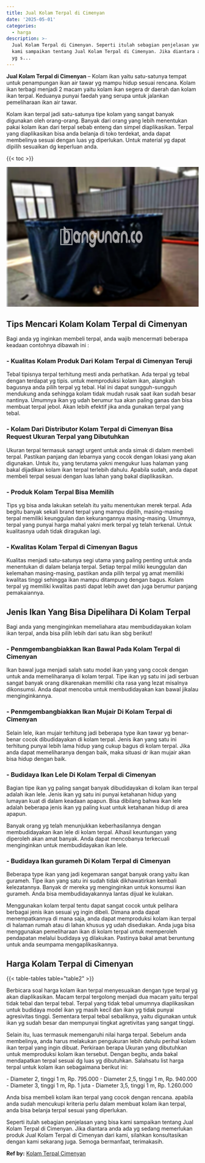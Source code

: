 ```yaml
---
title: Jual Kolam Terpal di Cimenyan
date: '2025-05-01'
categories:
  - harga
description: >-
  Jual Kolam Terpal di Cimenyan. Seperti itulah sebagian penjelasan yang bisa
  kami sampaikan tentang Jual Kolam Terpal di Cimenyan. Jika diantara anda ada
  yg s...
---
```


**Jual Kolam Terpal di Cimenyan** – Kolam ikan yaitu satu-satunya tempat untuk penampungan ikan air tawar yg mampu hidup sesuai rencana. Kolam ikan terbagi menjadi 2 macam yaitu kolam ikan segera dr daerah dan kolam ikan terpal. Keduanya punyai faedah yang serupa untuk jalankan pemeliharaan ikan air tawar.

Kolam ikan terpal jadi satu-satunya tipe kolam yang sangat banyak digunakan oleh orang-orang. Banyak dari orang yang lebih menentukan pakai kolam ikan dari terpal sebab enteng dan simpel diaplikasikan. Terpal yang diaplikasikan bisa anda belanja di toko terdekat, anda dapat membelinya sesuai dengan luas yg diperlukan. Untuk material yg dapat dipilih sesuaikan dg keperluan anda.

{{< toc >}}

![Jual Kolam Terpal di Cimenyan](/images/jual-kolam-terpal-56.png)

## Tips Mencari Kolam Kolam Terpal di Cimenyan

Bagi anda yg inginkan membeli terpal, anda wajib mencermati beberapa keadaan contohnya dibawah ini :

### \- Kualitas Kolam Produk Dari Kolam Terpal di Cimenyan Teruji

Tebal tipisnya terpal terhitung mesti anda perhatikan. Ada terpal yg tebal dengan terdapat yg tipis. untuk memproduksi kolam ikan, alangkah bagusnya anda pilih terpal yg tebal. Hal ini dapat sungguh-sungguh mendukung anda sehingga kolam tidak mudah rusak saat ikan sudah besar nantinya. Umumnya ikan yg udah berumur tua akan paling ganas dan bisa membuat terpal jebol. Akan lebih efektif jika anda gunakan terpal yang tebal.

### \- Kolam Dari Distributor Kolam Terpal di Cimenyan Bisa Request Ukuran Terpal yang Dibutuhkan

Ukuran terpal termasuk sanagt urgent untuk anda simak di dalam membeli terpal. Pastikan panjang dan lebarnya yang cocok dengan lokasi yang akan digunakan. Untuk itu, yang terutama yakni mengukur luas halaman yang bakal dijadikan kolam ikan terpal terlebih dahulu. Apabila sudah, anda dapat membeli terpal sesuai dengan luas lahan yang bakal diaplikasikan.

### \- Produk Kolam Terpal Bisa Memilih

Tips yg bisa anda lakukan setelah itu yaitu menentukan merek terpal. Ada begitu banyak sekali brand terpal yang mampu dipilih, masing-masing terpal memiliki keunggulan dan kekurangannya masing-masing. Umumnya, terpal yang punyai harga mahal yakni merk terpal yg telah terkenal. Untuk kualitasnya udah tidak diragukan lagi.

### \- Kwalitas Kolam Terpal di Cimenyan Bagus

Kualitas menjadi satu-satunya segi utama yang paling penting untuk anda menentukan di dalam belanja terpal. Setiap terpal miliki keunggulan dan kelemahan masing-masing, pastikan anda pilih terpal yg amat memiliki kwalitas tinggi sehingga ikan mampu ditampung dengan bagus. Kolam terpal yg memiliki kwalitas pasti dapat lebih awet dan juga berumur panjang pemakaiannya.

## Jenis Ikan Yang Bisa Dipelihara Di Kolam Terpal

Bagi anda yang menginginkan memeliahara atau membudidayakan kolam ikan terpal, anda bisa pilih lebih dari satu ikan sbg berikut!

### \- Penmgembangbiakkan Ikan Bawal Pada Kolam Terpal di Cimenyan

Ikan bawal juga menjadi salah satu model ikan yang yang cocok dengan untuk anda memeliharanya di kolam terpal. Tipe ikan yg satu ini jadi serbuan sangat banyak orang dikarenakan memiliki cita rasa yang lezat misalnya dikonsumsi. Anda dapat mencoba untuk membudidayakan kan bawal jikalau menginginkannya.

### \- Penmgembangbiakkan Ikan Mujair Di Kolam Terpal di Cimenyan

Selain lele, ikan mujair terhitung jadi beberapa type ikan tawar yg benar-benar cocok dibudidayakan di kolam terpal. Jenis ikan yang satu ini terhitung punyai lebih lama hidup yang cukup bagus di kolam terpal. Jika anda dapat memeliharanya dengan baik, maka situasi dr ikan mujair akan bisa hidup dengan baik.

### \- Budidaya Ikan Lele Di Kolam Terpal di Cimenyan

Bagian tipe ikan yg paling sangat banyak dibudidayakan di kolam ikan terpal adalah ikan lele. Jenis ikan yg satu ini punyai ketahanan hidup yang lumayan kuat di dalam keadaan apapun. Bisa dibilang bahwa ikan lele adalah beberapa jenis ikan yg paling kuat untuk ketahanan hidup di area apapun.

Banyak orang yg telah menunjukkan keberhasilannya dengan membudidayakan ikan lele di kolam terpal. Alhasil keuntungan yang diperoleh akan amat banyak. Anda dapat mencobanya terkecuali menginginkan untuk membudidayakan ikan lele.

### \- Budidaya Ikan gurameh Di Kolam Terpal di Cimenyan

Beberapa type ikan yang jadi kegemaran sangat banyak orang yaitu ikan gurameh. Tipe ikan yang satu ini sudah tidak dikhawatirkan kembali kelezatannya. Banyak dr mereka yg menginginkan untuk konsumsi ikan gurameh. Anda bisa membudidayakannya lantas dijual ke kulakan.

Menggunakan kolam terpal tentu dapat sangat cocok untuk pelihara berbagai jenis ikan sesuai yg ingin dibeli. Dimana anda dapat menempatkannya di mana saja, anda dapat memproduksi kolam ikan terpal di halaman rumah atau di lahan khusus yg udah disediakan. Anda juga bisa menggunakan pemeliharaan ikan di kolam terpal untuk memperoleh pendapatan melalui budidaya yg dilakukan. Pastinya bakal amat beruntung untuk anda seumpama mengaplikasikannya.

## Harga Kolam Terpal di Cimenyan

{{< table-tables table="table2" >}}

Berbicara soal harga kolam ikan terpal menyesuaikan dengan type terpal yg akan diaplikasikan. Macam terpal tergolong menjadi dua macam yaitu terpal tidak tebal dan terpal tebal. Terpal yang tidak tebal umumnya diaplikasikan untuk budidaya model ikan yg masih kecil dan ikan yg tidak punyai agresivitas tinggi. Sementara terpal tebal sebaliknya, yaitu digunakan untuk ikan yg sudah besar dan mempunyai tingkat agretivitas yang sangat tinggi.

Selain itu, luas termasuk memengaruhi nilai harga terpal. Sebelum anda membelinya, anda harus melakukan pengukuran lebih dahulu perihal kolam ikan terpal yang ingin dibuat. Perkiraan berapa Ukuran yang dibutuhkan untuk memproduksi kolam ikan tersebut. Dengan begitu, anda bakal mendapatkan terpal sesuai dg luas yg dibutuhkan. Salahsatu list harga terpal untuk kolam ikan sebagaimana berikut ini:

\- Diameter 2, tinggi 1 m, Rp. 795.000 - Diameter 2,5, tinggi 1 m, Rp. 940.000 - Diameter 3, tinggi 1 m, Rp. 1 juta - Diameter 3,5, tinggi 1 m, Rp. 1.260.000

Anda bisa membeli kolam ikan terpal yang cocok dengan rencana. apabila anda sudah mencukupi kriteria perlu dalam membuat kolam ikan terpal, anda bisa belanja terpal sesuai yang diperlukan.

Seperti itulah sebagian penjelasan yang bisa kami sampaikan tentang Jual Kolam Terpal di Cimenyan. Jika diantara anda ada yg sedang memerlukan produk Jual Kolam Terpal di Cimenyan dari kami, silahkan konsultasikan dengan kami sekarang juga. Semoga bermanfaat, terimakasih.

**Ref by:** [Kolam Terpal Cimenyan](https://id.wikipedia.org/wiki/Kolam)

